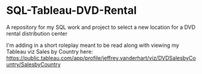 # SQL-Tableau-DVD-Rental
A repository for my SQL work and project to select a new location for a DVD rental distribution center

I'm adding in a short roleplay meant to be read along with viewing my Tableau viz Sales by Country here:
https://public.tableau.com/app/profile/jeffrey.vanderhart/viz/DVDSalesbyCountry/SalesbyCountry
